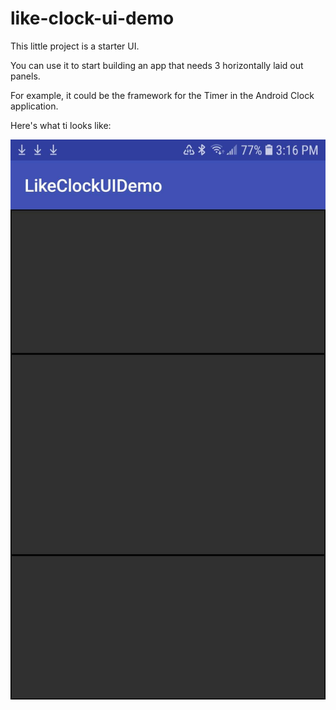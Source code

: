 # like-clock-ui-demo

This little project is a starter UI.

You can use it to start building an app that needs 3 horizontally laid out panels.

For example, it could be the framework for the Timer in the Android Clock application.

Here's what ti looks like:

![three horizontal panels](https://raw.githubusercontent.com/mdoery/like-clock-ui-demo/master/like-clock-ui-demo.jpg)
